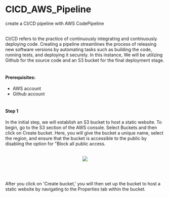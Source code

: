 # CICD_AWS_Pipeline
create a CI/CD pipeline with AWS CodePipeline
<br><br>

CI/CD refers to the practice of continuously integrating and continuously deploying code. Creating a pipeline streamlines the process of releasing new software versions by automating tasks such as building the code, running tests, and deploying it securely. In this instance, We will be utilizing Github for the source code and an S3 bucket for the final deployment stage.
<br><br>
#### Prerequisites:
- AWS account
- Github account
<br><br>

#### Step 1
In the initial step, we will establish an S3 bucket to host a static website. To begin, go to the S3 section of the AWS console. Select Buckets and then click on Create bucket. Here, you will give the bucket a unique name, select the region, and ensure that the bucket is accessible to the public by disabling the option for "Block all public access.
<br><br>

<p align="center">
  <img src="https://github.com/otammato/CICD_AWS_Pipeline/blob/main/image_1.webp" />
</p>
<br><br>

After you click on 'Create bucket,' you will then set up the bucket to host a static website by navigating to the Properties tab within the bucket.
